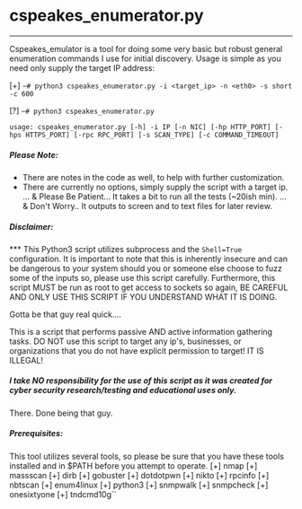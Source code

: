 # cspeakes_enumerator.py
-----------------------

Cspeakes_emulator is a tool for doing some very basic but robust general enumeration commands I use for initial discovery. Usage is simple as you need only supply the target IP address:

[+] ```~# python3 cspeakes_enumerator.py -i <target_ip> -n <eth0> -s short -c 600```

[?] `~# python3 cspeakes_enumerator.py`

`usage: cspeakes_enumerator.py [-h] -i IP [-n NIC] [-hp HTTP_PORT] [-hps HTTPS_PORT] [-rpc RPC_PORT]
                              [-s SCAN_TYPE] [-c COMMAND_TIMEOUT]
`
##### Please Note:


* There are notes in the code as well, to help with further customization.
* There are currently no options, simply supply the script with a target ip.
 ... & Please Be Patient... It takes a bit to run all the tests (~20ish min).
 ... & Don't Worry.. It outputs to screen and to text files for later review.


##### Disclaimer:
*** This Python3 script utilizes subprocess and the `Shell=True` configuration. It is important to note that this is 
inherently insecure and can be dangerous to your system should you or someone else choose to fuzz some of the inputs 
so, please use this script carefully. Furthermore, this script MUST be run as root to get access to sockets so again,
BE CAREFUL AND ONLY USE THIS SCRIPT IF YOU UNDERSTAND WHAT IT IS DOING.  

Gotta be that guy real quick....
 
 This is a script that performs passive AND active information gathering tasks. DO NOT use this script to target any ip's, businesses, or organizations that you do not have explicit permission to target! IT IS ILLEGAL!
  ##### I take NO responsibility for the use of this script as it was created for cyber security research/testing and educational uses only.
  
There. Done being that guy.


##### Prerequisites:
This tool utilizes several tools, so please be sure that you have these tools installed and in $PATH before you attempt to operate.
[+] nmap
[+] massscan
[+] dirb
[+] gobuster
[+] dotdotpwn
[+] nikto
[+] rpcinfo
[+] nbtscan
[+] enum4linux
[+] python3
[+] snmpwalk
[+] snmpcheck
[+] onesixtyone
[+] tndcmd10g``